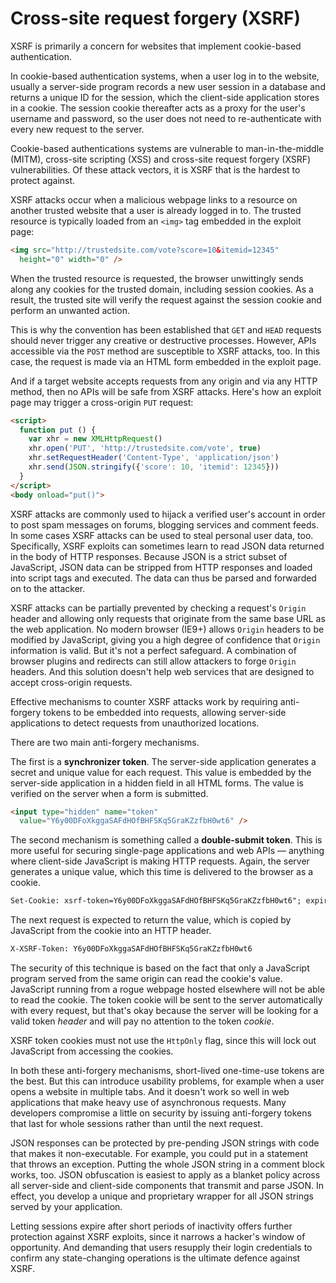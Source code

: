 # Cross-site request forgery (XSRF)

XSRF is primarily a concern for websites that implement cookie-based authentication.

In cookie-based authentication systems, when a user log in to the website, usually a server-side program records a new user session in a database and returns a unique ID for the session, which the client-side application stores in a cookie. The session cookie thereafter acts as a proxy for the user's username and password, so the user does not need to re-authenticate with every new request to the server.

Cookie-based authentications systems are vulnerable to man-in-the-middle (MITM), cross-site scripting (XSS) and cross-site request forgery (XSRF) vulnerabilities. Of these attack vectors, it is XSRF that is the hardest to protect against.

XSRF attacks occur when a malicious webpage links to a resource on another trusted website that a user is already logged in to. The trusted resource is typically loaded from an `<img>` tag embedded in the exploit page:

```html
<img src="http://trustedsite.com/vote?score=10&itemid=12345" 
  height="0" width="0" />
```

When the trusted resource is requested, the browser unwittingly sends along any cookies for the trusted domain, including session cookies. As a result, the trusted site will verify the request against the session cookie and perform an unwanted action.

This is why the convention has been established that `GET` and `HEAD` requests should never trigger any creative or destructive processes. However, APIs accessible via the `POST` method are susceptible to XSRF attacks, too. In this case, the request is made via an HTML form embedded in the exploit page.

And if a target website accepts requests from any origin and via any HTTP method, then no APIs will be safe from XSRF attacks. Here's how an exploit page may trigger a cross-origin `PUT` request:

```html
<script>
  function put () {
    var xhr = new XMLHttpRequest()
    xhr.open('PUT', 'http://trustedsite.com/vote', true)
    xhr.setRequestHeader('Content-Type', 'application/json')
    xhr.send(JSON.stringify({'score': 10, 'itemid': 12345}))
  }
</script>
<body onload="put()">
```

XSRF attacks are commonly used to hijack a verified user's account in order to post spam messages on forums, blogging services and comment feeds. In some cases XSRF attacks can be used to steal personal user data, too. Specifically, XSRF exploits can sometimes learn to read JSON data returned in the body of HTTP responses. Because JSON is a strict subset of JavaScript, JSON data can be stripped from HTTP responses and loaded into script tags and executed. The data can thus be parsed and forwarded on to the attacker.

XSRF attacks can be partially prevented by checking a request's `Origin` header and allowing only requests that originate from the same base URL as the web application. No modern browser (IE9+) allows `Origin` headers to be modified by JavaScript, giving you a high degree of confidence that `Origin` information is valid. But it's not a perfect safeguard. A combination of browser plugins and redirects can still allow attackers to forge `Origin` headers. And this solution doesn't help web services that are designed to accept cross-origin requests.

Effective mechanisms to counter XSRF attacks work by requiring anti-forgery tokens to be embedded into requests, allowing server-side applications to detect requests from unauthorized locations.

There are two main anti-forgery mechanisms.

The first is a **synchronizer token**. The server-side application generates a secret and unique value for each request. This value is embedded by the server-side application in a hidden field in all HTML forms. The value is verified on the server when a form is submitted.

```html
<input type="hidden" name="token"
  value="Y6y00DFoXkggaSAFdHOfBHFSKq5GraKZzfbH0wt6" />
```

The second mechanism is something called a **double-submit token**. This is more useful for securing single-page applications and web APIs — anything where client-side JavaScript is making HTTP requests. Again, the server generates a unique value, which this time is delivered to the browser as a cookie.

```txt
Set-Cookie: xsrf-token=Y6y00DFoXkggaSAFdHOfBHFSKq5GraKZzfbH0wt6"; expires=Thu, 29-Oct-2015 21:25:13 GMT; Max-Age=31449600; Path=/
```

The next request is expected to return the value, which is copied by JavaScript from the cookie into an HTTP header.

```txt
X-XSRF-Token: Y6y00DFoXkggaSAFdHOfBHFSKq5GraKZzfbH0wt6
```

The security of this technique is based on the fact that only a JavaScript program served from the same origin can read the cookie's value. JavaScript running from a rogue webpage hosted elsewhere will not be able to read the cookie. The token cookie will be sent to the server automatically with every request, but that's okay because the server will be looking for a valid token _header_ and will pay no attention to the token _cookie_.

XSRF token cookies must not use the `HttpOnly` flag, since this will lock out JavaScript from accessing the cookies.

In both these anti-forgery mechanisms, short-lived one-time-use tokens are the best. But this can introduce usability problems, for example when a user opens a website in multiple tabs. And it doesn't work so well in web applications that make heavy use of asynchronous requests. Many developers compromise a little on security by issuing anti-forgery tokens that last for whole sessions rather than until the next request.

JSON responses can be protected by pre-pending JSON strings with code that makes it non-executable. For example, you could put in a statement that throws an exception. Putting the whole JSON string in a comment block works, too. JSON obfuscation is easiest to apply as a blanket policy across all server-side and client-side components that transmit and parse JSON. In effect, you develop a unique and proprietary wrapper for all JSON strings served by your application.

Letting sessions expire after short periods of inactivity offers further protection against XSRF exploits, since it narrows a hacker's window of opportunity. And demanding that users resupply their login credentials to confirm any state-changing operations is the ultimate defence against XSRF.
